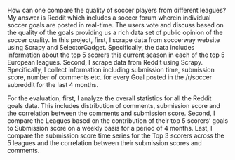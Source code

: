 How can one compare the quality of soccer players from different leagues? My answer is Reddit which includes a soccer forum wherein individual soccer goals are posted in real-time. The users vote and discuss based on the quality of the goals providing us a rich data set of public opinion of the soccer quality. In this project, first, I scrape data from soccerway website using Scrapy and SelectorGadget. Specifically, the data includes information about the top 5 scorers this current season in each of the top 5 European leagues. Second, I scrape data from Reddit using Scrapy. Specifically, I collect information including submission time, submission score, number of comments etc. for every Goal posted in the /r/soccer subreddit for the last 4 months.

For the evaluation, first, I analyze the overall statistics for all the Reddit goals data. This includes distribution of comments, submission score and the correlation between the comments and submission score. Second, I compare the Leagues based on the contribution of their top 5 scorers’  goals to Submission score on a weekly basis for a period of 4 months. Last, I compare the submission score time series for the Top 3 scorers across the 5 leagues and the correlation between their submission scores and comments.
